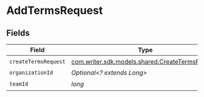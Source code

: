 # AddTermsRequest


## Fields

| Field                                                                                        | Type                                                                                         | Required                                                                                     | Description                                                                                  |
| -------------------------------------------------------------------------------------------- | -------------------------------------------------------------------------------------------- | -------------------------------------------------------------------------------------------- | -------------------------------------------------------------------------------------------- |
| `createTermsRequest`                                                                         | [com.writer.sdk.models.shared.CreateTermsRequest](../../models/shared/CreateTermsRequest.md) | :heavy_check_mark:                                                                           | N/A                                                                                          |
| `organizationId`                                                                             | *Optional<? extends Long>*                                                                   | :heavy_minus_sign:                                                                           | N/A                                                                                          |
| `teamId`                                                                                     | *long*                                                                                       | :heavy_check_mark:                                                                           | N/A                                                                                          |